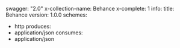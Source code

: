swagger: "2.0"
x-collection-name: Behance
x-complete: 1
info:
  title: Behance
  version: 1.0.0
schemes:
- http
produces:
- application/json
consumes:
- application/json